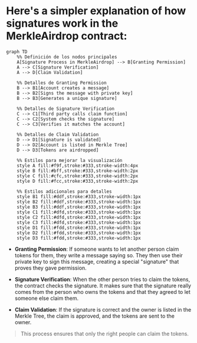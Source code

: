 # Here's a simpler explanation of how signatures work in the MerkleAirdrop contract:
```mermaid
graph TD
    %% Definición de los nodos principales
    A[Signature Process in MerkleAirdrop] --> B[Granting Permission]
    A --> C[Signature Verification]
    A --> D[Claim Validation]

    %% Detalles de Granting Permission
    B --> B1[Account creates a message]
    B --> B2[Signs the message with private key]
    B --> B3[Generates a unique signature]

    %% Detalles de Signature Verification
    C --> C1[Third party calls claim function]
    C --> C2[System checks the signature]
    C --> C3[Verifies it matches the account]

    %% Detalles de Claim Validation
    D --> D1[Signature is validated]
    D --> D2[Account is listed in Merkle Tree]
    D --> D3[Tokens are airdropped]

    %% Estilos para mejorar la visualización
    style A fill:#f9f,stroke:#333,stroke-width:4px
    style B fill:#bff,stroke:#333,stroke-width:2px
    style C fill:#cfc,stroke:#333,stroke-width:2px
    style D fill:#fcc,stroke:#333,stroke-width:2px

    %% Estilos adicionales para detalles
    style B1 fill:#ddf,stroke:#333,stroke-width:1px
    style B2 fill:#ddf,stroke:#333,stroke-width:1px
    style B3 fill:#ddf,stroke:#333,stroke-width:1px
    style C1 fill:#dfd,stroke:#333,stroke-width:1px
    style C2 fill:#dfd,stroke:#333,stroke-width:1px
    style C3 fill:#dfd,stroke:#333,stroke-width:1px
    style D1 fill:#fdd,stroke:#333,stroke-width:1px
    style D2 fill:#fdd,stroke:#333,stroke-width:1px
    style D3 fill:#fdd,stroke:#333,stroke-width:1px
```

* **Granting Permission**: If someone wants to let another person claim tokens for them, they write a message saying so. They then use their private key to sign this message, creating a special "signature" that proves they gave permission.

* **Signature Verification**: When the other person tries to claim the tokens, the contract checks the signature. It makes sure that the signature really comes from the person who owns the tokens and that they agreed to let someone else claim them.

* **Claim Validation**: If the signature is correct and the owner is listed in the Merkle Tree, the claim is approved, and the tokens are sent to the owner.

> This process ensures that only the right people can claim the tokens.